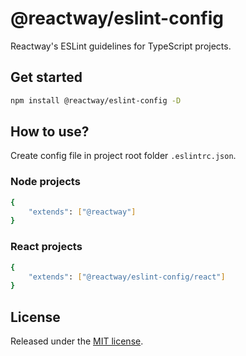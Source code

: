 # @reactway/eslint-config

Reactway's ESLint guidelines for TypeScript projects.

## Get started

```sh
npm install @reactway/eslint-config -D
```

## How to use?

Create config file in project root folder `.eslintrc.json`.

### Node projects

```sh
{
    "extends": ["@reactway"]
}
```

### React projects

```sh
{
    "extends": ["@reactway/eslint-config/react"]
}
```

## License

Released under the [MIT license](LICENSE).
